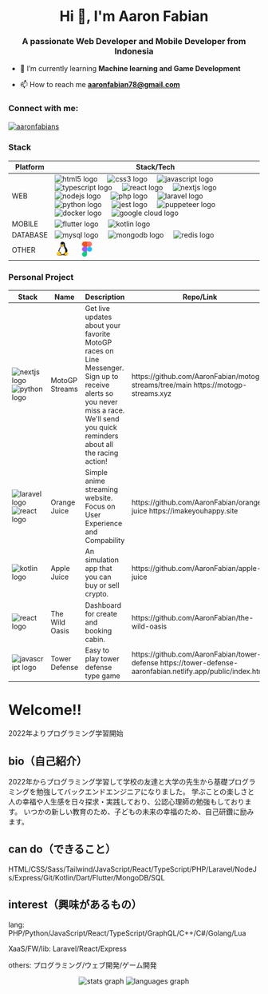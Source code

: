 <h1 align="center">Hi 👋, I'm Aaron Fabian</h1>
<h3 align="center">A passionate Web Developer and Mobile Developer from Indonesia</h3>
<!-- <img align="right" alt="coding" height="200" src="https://media4.giphy.com/media/v1.Y2lkPTc5MGI3NjExc25sdmkyZ3IxeDNtb2ltYXVpaDNldXZ0NzlpZnM0Y2dlNWZmamJieCZlcD12MV9pbnRlcm5hbF9naWZfYnlfaWQmY3Q9Zw/8cErQiEscUGu1t3cXi/giphy.gif"> -->
<!-- <img align="right" alt="coding" width="400" src="https://media4.giphy.com/media/v1.Y2lkPTc5MGI3NjExMDk3ZTlzNzRmcWdhOTdtN3N3Zmxmemk2MDg0ZGNkeTZ2N3FueDFwayZlcD12MV9pbnRlcm5hbF9naWZfYnlfaWQmY3Q9Zw/5qcnRWFWfZyXC/giphy.gif"> -->

- 🌱 I’m currently learning **Machine learning and Game Development**

- 📫 How to reach me **aaronfabian78@gmail.com**

<h3 align="left">Connect with me:</h3>
<p align="left">
<a href="https://instagram.com/aaronfabians" target="blank"><img align="center" src="https://raw.githubusercontent.com/rahuldkjain/github-profile-readme-generator/master/src/images/icons/Social/instagram.svg" alt="aaronfabians" height="30" width="40" /></a>
</p>

###
<h3 align="left">Stack </h3>
<table style="width:100%">
  <thead>
    <tr>
      <th>
        Platform
      </th>
      <th>
        Stack/Tech
      </th>
    </tr>
  </thead>
  <tbody>
    <tr>
      <td>
        WEB
      </td>
      <td>
        <div align="left">  
          <img src="https://cdn.jsdelivr.net/gh/devicons/devicon/icons/html5/html5-original.svg" height="30" alt="html5 logo"  />
          <img width="12" />
          <img src="https://cdn.jsdelivr.net/gh/devicons/devicon/icons/css3/css3-original.svg" height="30" alt="css3 logo"  />
          <img width="12" />
          <img src="https://cdn.jsdelivr.net/gh/devicons/devicon/icons/javascript/javascript-original.svg" height="30" alt="javascript logo"  />
          <img width="12" />
          <img src="https://cdn.jsdelivr.net/gh/devicons/devicon/icons/typescript/typescript-original.svg" height="30" alt="typescript logo"  />
          <img width="12" />
          <img src="https://cdn.jsdelivr.net/gh/devicons/devicon/icons/react/react-original.svg" height="30" alt="react logo"  />
          <img width="12" />
          <img src="https://cdn.jsdelivr.net/gh/devicons/devicon/icons/nextjs/nextjs-original.svg" height="30" alt="nextjs logo"  />
          <img width="12" />
          <img src="https://cdn.jsdelivr.net/gh/devicons/devicon/icons/nodejs/nodejs-original.svg" height="30" alt="nodejs logo"  />
          <img width="12" />
          <img src="https://cdn.jsdelivr.net/gh/devicons/devicon/icons/php/php-original.svg" height="30" alt="php logo"  />
          <img width="12" />
          <img src="https://cdn.jsdelivr.net/gh/devicons/devicon/icons/laravel/laravel-original.svg" height="30" alt="laravel logo"  />
          <img width="12" />
          <img src="https://cdn.jsdelivr.net/gh/devicons/devicon/icons/python/python-original.svg" height="30" alt="python logo"  />
          <img width="12" />
          <img src="https://www.vectorlogo.zone/logos/jestjsio/jestjsio-icon.svg" height="30" alt="jest logo"  />
          <img width="12" />
          <img src="https://www.vectorlogo.zone/logos/pptrdev/pptrdev-official.svg" height="30" alt="puppeteer logo"  />
          <img width="12" />
          <img src="https://cdn.jsdelivr.net/gh/devicons/devicon/icons/docker/docker-original.svg" height="30" alt="docker logo"  />
          <img width="12" />
          <img src="https://www.vectorlogo.zone/logos/google_cloud/google_cloud-icon.svg" height="30" alt="google cloud logo"  />
        </div>
      </td>
    </tr>
    <tr>
      <td>
        MOBILE
      </td>
      <td>
        <img src="https://cdn.jsdelivr.net/gh/devicons/devicon/icons/flutter/flutter-original.svg" height="30" alt="flutter logo"  />
        <img width="12" />
        <img src="https://cdn.jsdelivr.net/gh/devicons/devicon/icons/kotlin/kotlin-original.svg" height="30" alt="kotlin logo"  />
      </td>
    </tr>
    <tr>
      <td>
        DATABASE
      </td>
      <td>
        <img src="https://cdn.jsdelivr.net/gh/devicons/devicon/icons/mysql/mysql-original.svg" height="30" alt="mysql logo"  />
        <img width="12" />
        <img src="https://cdn.jsdelivr.net/gh/devicons/devicon/icons/mongodb/mongodb-original.svg" height="30" alt="mongodb logo"  />
        <img width="12" />
        <img src="https://cdn.jsdelivr.net/gh/devicons/devicon/icons/redis/redis-original.svg" height="30" alt="redis logo"  />
      </td>
    </tr>
    <tr>
      <td>
        OTHER
      </td>
      <td>
        <img src="https://raw.githubusercontent.com/devicons/devicon/master/icons/linux/linux-original.svg" height="30" alt="linux logo"  />
        <img width="12" />
        <img src="https://raw.githubusercontent.com/devicons/devicon/master/icons/figma/figma-original.svg" height="30" alt="figma logo"  />
      </td>
    </tr>
  </tbody>
</table>

###
<h3 align="left">Personal Project </h3>
<table>
  <thead>
    <tr>
      <th>
        Stack
      </th>
      <th>
        Name
      </th>
      <th>
        Description
      </th>
      <th>
        Repo/Link
      </th>
    </tr>
  </thead>
  <tbody>
    <tr>
      <td>
        <img src="https://cdn.jsdelivr.net/gh/devicons/devicon/icons/nextjs/nextjs-original.svg" height="30" alt="nextjs logo"  />
        <img src="https://cdn.jsdelivr.net/gh/devicons/devicon/icons/python/python-original.svg" height="30" alt="python logo"  />
      </td>
      <td>
        MotoGP Streams
      </td>
      <td>
        Get live updates about your favorite MotoGP races on Line Messenger. Sign up to receive alerts so you never miss a race. We'll send you quick reminders about all the racing action!
      </td>
      <td>
        https://github.com/AaronFabian/motogp-streams/tree/main 
        https://motogp-streams.xyz
      </td>
    </tr>
    <tr>
      <td>
        <img src="https://cdn.jsdelivr.net/gh/devicons/devicon/icons/laravel/laravel-original.svg" height="30" alt="laravel logo"  />
        <img src="https://cdn.jsdelivr.net/gh/devicons/devicon/icons/react/react-original.svg" height="30" alt="react logo"  />
      </td>
      <td>
        Orange Juice
      </td>
      <td>
        Simple anime streaming website. Focus on User Experience and Compability
      </td>
      <td>
        https://github.com/AaronFabian/orange-juice 
        https://imakeyouhappy.site
      </td>
    </tr>
    <tr>
      <td>
        <img src="https://cdn.jsdelivr.net/gh/devicons/devicon/icons/kotlin/kotlin-original.svg" height="30" alt="kotlin logo"  />
      </td>
      <td>
        Apple Juice
      </td>
      <td>
        An simulation app that you can buy or sell crypto.
      </td>
      <td>
        https://github.com/AaronFabian/apple-juice
      </td>
    </tr>
    <tr>
      <td>
        <img src="https://cdn.jsdelivr.net/gh/devicons/devicon/icons/react/react-original.svg" height="30" alt="react logo"  />
      </td>
      <td>
        The Wild Oasis
      </td>
      <td>
        Dashboard for create and booking cabin.
      </td>
      <td>
        https://github.com/AaronFabian/the-wild-oasis
      </td>
    </tr>
    <tr>
      <td>
        <img src="https://cdn.jsdelivr.net/gh/devicons/devicon/icons/javascript/javascript-original.svg" height="30" alt="javascript logo"  />
      </td>
      <td>
        Tower Defense
      </td>
      <td>
        Easy to play tower defense type game
      </td>
      <td>
        https://github.com/AaronFabian/tower-defense 
        https://tower-defense-aaronfabian.netlify.app/public/index.html
      </td>
    </tr>
    </tbody>
</table>


# Welcome!!


2022年よりプログラミング学習開始

## bio（自己紹介）
2022年からプログラミング学習して学校の友達と大学の先生から基礎プログラミングを勉強してバックエンドエンジニアになりました。
学ぶことの楽しさと人の幸福や人生感を日々探求・実践しており、公認心理師の勉強もしております。
いつかの新しい教育のため、子どもの未来の幸福のため、自己研鑽に励みます。

## can do（できること）
HTML/CSS/Sass/Tailwind/JavaScript/React/TypeScript/PHP/Laravel/NodeJs/Express/Git/Kotlin/Dart/Flutter/MongoDB/SQL

## interest（興味があるもの）
lang:
PHP/Python/JavaScript/React/TypeScript/GraphQL/C++/C#/Golang/Lua

XaaS/FW/lib:
Laravel/React/Express

others:
プログラミング/ウェブ開発/ゲーム開発

<!-- 
<p>&nbsp;<img align="left" src="https://github-readme-stats.vercel.app/api?username=aaronfabian&show_icons=true&locale=en&theme=tokyonight" alt="aaronfabian" /></p>

<p><img align="center" src="https://github-readme-stats.vercel.app/api/top-langs?username=aaronfabian&show_icons=true&locale=en&layout=compact&theme=tokyonight" alt="aaronfabian" /></p>

<p><img align="center" src="https://github-readme-streak-stats.herokuapp.com/?user=aaronfabian&theme=tokyonight" alt="aaronfabian" /></p>
-->

<div align="center">
  <img src="https://github-readme-stats.vercel.app/api?username=aaronfabian&hide_title=false&hide_rank=false&show_icons=true&include_all_commits=true&count_private=true&disable_animations=false&theme=dracula&locale=en&hide_border=false" height="150" alt="stats graph"  />
  <img src="https://github-readme-stats.vercel.app/api/top-langs?username=aaronfabian&locale=en&hide_title=false&layout=compact&card_width=320&langs_count=5&theme=dracula&hide_border=false" height="150" alt="languages graph"  />
</div>

